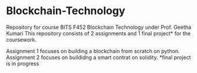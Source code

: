 # Blockchain-Technology
Repository for course BITS F452 Blockchain Technology under Prof. Geetha Kumari
This repository consists of 2 assignments and 1 final project* for the coursework.

Assignment 1 focuses on building a blockchain from scratch on python.
Assignment 2 focuses on buildidng a smart contrat on solidity.
*final project is in progress
